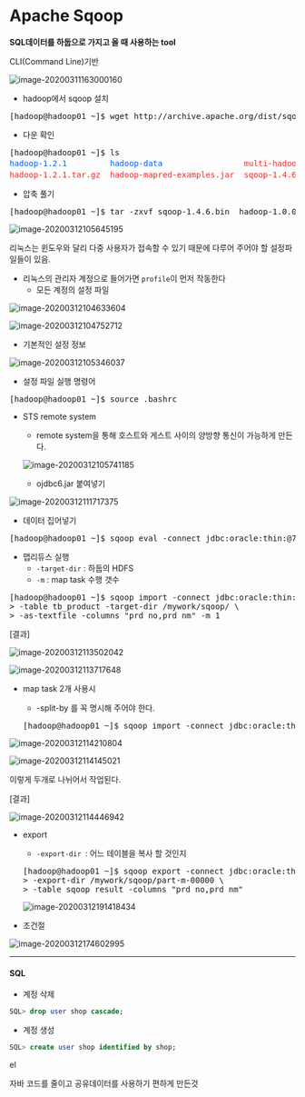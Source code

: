 # Apache Sqoop

**SQL데이터를 하둡으로 가지고 올 때 사용하는 tool**

CLI(Command Line)기반 

![image-20200311163000160](C:\Users\student\AppData\Roaming\Typora\typora-user-images\image-20200311163000160.png)

* hadoop에서 sqoop 설치


<pre>[hadoop@hadoop01 ~]$ wget http://archive.apache.org/dist/sqoop/1.4.6/sqoop-1.4.6.bin__hadoop-1.0.0.tar.gz
</pre>

* 다운 확인

<pre>[hadoop@hadoop01 ~]$ ls
<font color="#005FFF">hadoop-1.2.1</font>         <font color="#005FFF">hadoop-data</font>                 <font color="#EF2929">multi-hadoop-examples.jar</font>             <font color="#005FFF">test</font>  <font color="#005FFF">다운로드</font>  <font color="#005FFF">바탕화면</font>  <font color="#005FFF">사진</font>  <font color="#005FFF">음악</font>
<font color="#EF2929">hadoop-1.2.1.tar.gz</font>  <font color="#EF2929">hadoop-mapred-examples.jar</font>  <font color="#EF2929">sqoop-1.4.6.bin__hadoop-1.0.0.tar.gz</font>  <font color="#005FFF">공개</font>  <font color="#005FFF">문서</font>      <font color="#005FFF">비디오</font>    <font color="#005FFF">서식</font>
</pre>

* 압축 풀기

<pre>[hadoop@hadoop01 ~]$ tar -zxvf sqoop-1.4.6.bin__hadoop-1.0.0.tar.gz 
</pre>

![image-20200312105645195](images/image-20200312105645195.png)

리눅스는 윈도우와 달리 다중 사용자가 접속할 수 있기 때문에 다루어 주어야 할 설정파일들이 있음.

* 리눅스의 관리자 계정으로 들어가면 `profile`이 먼저 작동한다
  *  모든 계정의 설정 파일

![image-20200312104633604](images/image-20200312104633604.png)

![image-20200312104752712](images/image-20200312104752712.png)

- 기본적인 설정 정보

![image-20200312105346037](images/image-20200312105346037.png)

* 설정 파일 실행 명령어

<pre>[hadoop@hadoop01 ~]$ source .bashrc
</pre>

* STS remote system

  * remote system을 통해 호스트와 게스트 사이의 양방향 통신이 가능하게 만든다.

  ![image-20200312105741185](images/image-20200312105741185.png)

  * ojdbc6.jar 붙여넣기 

![image-20200312111717375](images/image-20200312111717375.png)

* 데이터 집어넣기

<pre>[hadoop@hadoop01 ~]$ sqoop eval -connect jdbc:oracle:thin:@70.12.115.64:1521:xe -username shop -password shop -query &quot;select * from tb_product&quot;
</pre>

* 맵리듀스 실행 
  * `-target-dir` : 하둡의 HDFS
  * `-m` :  map task 수행 갯수 

<pre>[hadoop@hadoop01 ~]$ sqoop import -connect jdbc:oracle:thin:@70.12.115.64:1521:xe -username shop -password shop \
&gt; -table tb_product -target-dir /mywork/sqoop/ \
&gt; -as-textfile -columns &quot;prd_no,prd_nm&quot; -m 1
</pre>

[결과]

![image-20200312113502042](images/image-20200312113502042.png)

![image-20200312113717648](images/image-20200312113717648.png)

* map task 2개 사용시

  * -split-by 를 꼭 명시해 주어야 한다.

  <pre>[hadoop@hadoop01 ~]$ sqoop import -connect jdbc:oracle:thin:@70.12.115.64:1521:xe -username shop -password shop -table tb_product -target-dir /mywork/sqoop2/ -as-textfile -columns &quot;prd_no,prd_nm&quot; -split-by prd_no -m 2
  </pre>

![image-20200312114210804](images/image-20200312114210804.png)

![image-20200312114145021](images/image-20200312114145021.png)

이렇게 두개로 나뉘어서 작업된다.

[결과]

![image-20200312114446942](images/image-20200312114446942.png)

* export 

  * `-export-dir `: 어느 테이블을 복사 할 것인지

  <pre>[hadoop@hadoop01 ~]$ sqoop export -connect jdbc:oracle:thin:@70.12.115.64:1521:xe -username shop -password shop \
  &gt; -export-dir /mywork/sqoop/part-m-00000 \
  &gt; -table sqoop_result -columns &quot;prd_no,prd_nm&quot; 
  </pre>
  
  ![image-20200312191418434](images/image-20200312191418434.png)
  
* 조건절

![image-20200312174602995](images/image-20200312174602995.png)

---



#### SQL

* 계정 삭제

```sql
SQL> drop user shop cascade;
```

* 계정 생성

``` sql
SQL> create user shop identified by shop;
```















el

자바 코드를 줄이고 공유데이터를 사용하기 편하게 만든것

